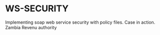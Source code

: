 # WS-SECURITY
Implementing soap web service security with policy files. Case in action. Zambia Revenu authority
